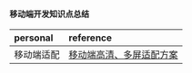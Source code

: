 #### 移动端开发知识点总结

| personal  | reference |
| :------------- | :------------- |
| 移动端适配 | [移动端高清、多屏适配方案](http://div.io/topic/1092) |
